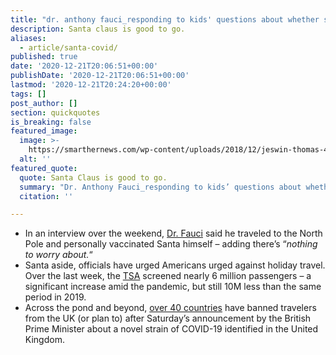 ```yaml
---
title: "dr. anthony fauci_responding to kids' questions about whether santa can safely deliver presents this christmas due to covid-19."
description: Santa claus is good to go.
aliases:
  - article/santa-covid/
published: true
date: '2020-12-21T20:06:51+00:00'
publishDate: '2020-12-21T20:06:51+00:00'
lastmod: '2020-12-21T20:24:20+00:00'
tags: []
post_author: []
section: quickquotes
is_breaking: false
featured_image:
  image: >-
    https://smarthernews.com/wp-content/uploads/2018/12/jeswin-thomas-466474-unsplash-1-min-scaled.jpg
  alt: ''
featured_quote:
  quote: Santa Claus is good to go.
  summary: "Dr. Anthony Fauci_responding to kids’ questions about whether Santa can safely deliver presents this Christmas due to COVID-19."
  citation: ''

---
```

*   In an interview over the weekend, [Dr. Fauci](\"https://twitter.com/CNN/status/1340318450527432704\") said he traveled to the North Pole and personally vaccinated Santa himself – adding there’s “_nothing to worry about._“
*   Santa aside, officials have urged Americans urged against holiday travel. Over the last week, the [TSA](\"https://www.tsa.gov/coronavirus/passenger-throughput\") screened nearly 6 million passengers – a significant increase amid the pandemic, but still 10M less than the same period in 2019.
*   Across the pond and beyond, [over 40 countries](\"https://www.bbc.com/news/uk-55391289\") have banned travelers from the UK (or plan to) after Saturday’s announcement by the British Prime Minister about a novel strain of COVID-19 identified in the United Kingdom.